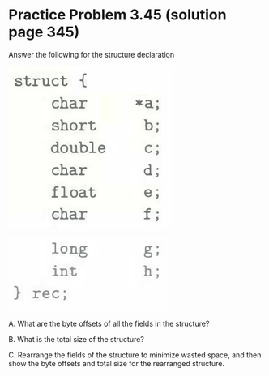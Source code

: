 # Practice Problem 3.45 (solution page 345)
Answer the following for the structure declaration

![](./images/3.45.png)

![](./images/3.45_2.png)

A. What are the byte offsets of all the fields in the structure?

B. What is the total size of the structure?

C. Rearrange the fields of the structure to minimize wasted space, and then show the byte offsets and total size for the rearranged structure.
